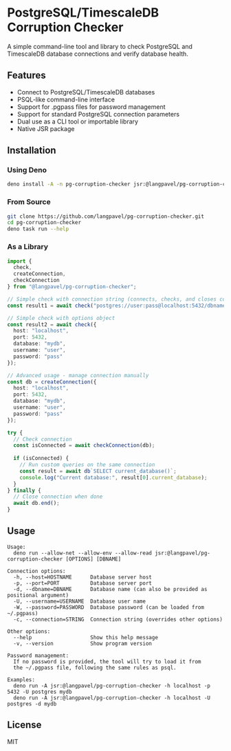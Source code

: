# PostgreSQL/TimescaleDB Corruption Checker

A simple command-line tool and library to check PostgreSQL and TimescaleDB database
connections and verify database health.

## Features

- Connect to PostgreSQL/TimescaleDB databases
- PSQL-like command-line interface
- Support for .pgpass files for password management
- Support for standard PostgreSQL connection parameters
- Dual use as a CLI tool or importable library
- Native JSR package

## Installation

### Using Deno

```bash
deno install -A -n pg-corruption-checker jsr:@langpavel/pg-corruption-checker
```

### From Source

```bash
git clone https://github.com/langpavel/pg-corruption-checker.git
cd pg-corruption-checker
deno task run --help
```

### As a Library

```typescript
import { 
  check, 
  createConnection, 
  checkConnection 
} from "@langpavel/pg-corruption-checker";

// Simple check with connection string (connects, checks, and closes connection)
const result1 = await check("postgres://user:pass@localhost:5432/dbname");

// Simple check with options object
const result2 = await check({
  host: "localhost",
  port: 5432,
  database: "mydb",
  username: "user",
  password: "pass"
});

// Advanced usage - manage connection manually
const db = createConnection({
  host: "localhost",
  port: 5432,
  database: "mydb",
  username: "user",
  password: "pass"
});

try {
  // Check connection
  const isConnected = await checkConnection(db);
  
  if (isConnected) {
    // Run custom queries on the same connection
    const result = await db`SELECT current_database()`;
    console.log("Current database:", result[0].current_database);
  }
} finally {
  // Close connection when done
  await db.end();
}
```

## Usage

```
Usage:
  deno run --allow-net --allow-env --allow-read jsr:@langpavel/pg-corruption-checker [OPTIONS] [DBNAME]

Connection options:
  -h, --host=HOSTNAME      Database server host
  -p, --port=PORT          Database server port
  -d, --dbname=DBNAME      Database name (can also be provided as positional argument)
  -U, --username=USERNAME  Database user name
  -W, --password=PASSWORD  Database password (can be loaded from ~/.pgpass)
  -c, --connection=STRING  Connection string (overrides other options)

Other options:
  --help                   Show this help message
  -v, --version            Show program version

Password management:
  If no password is provided, the tool will try to load it from
  the ~/.pgpass file, following the same rules as psql.

Examples:
  deno run -A jsr:@langpavel/pg-corruption-checker -h localhost -p 5432 -U postgres mydb
  deno run -A jsr:@langpavel/pg-corruption-checker -h localhost -U postgres -d mydb
```

## License

MIT
